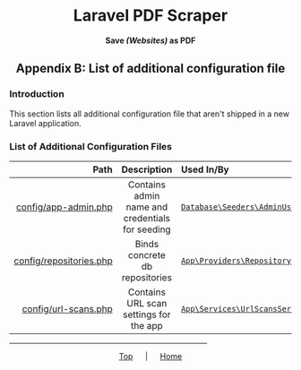 <span align="center">

<h1 id="top">Laravel PDF Scraper</h1>

**Save *(Websites)* as PDF**

<h2>Appendix B: List of additional configuration file</h2>

</span>

### Introduction

This section lists all additional configuration file that aren't shipped in a new Laravel application.

### List of Additional Configuration Files

|                                                     Path |                   Description                   | Used In/By                                                                                         |
| -------------------------------------------------------: | :---------------------------------------------: | :------------------------------------------------------------------------------------------------- |
|       [config/app-admin.php](../../config/app-admin.php) | Contains admin name and credentials for seeding | [`Database\Seeders\AdminUserSeeder`](../../database/seeders/AdminUserSeeder.php#L21)               |
| [config/repositories.php](../../config/repositories.php) |         Binds concrete db repositories          | [`App\Providers\RepositoryServiceProvider`](../../app/Providers/RepositoryServiceProvider.php#L16) |
|       [config/url-scans.php](../../config/url-scans.php) |     Contains URL scan settings for the app      | [`App\Services\UrlScansService::requestUrlScan()`](../../app/Services/UrlScansService.php#L38)     |

<span align="center">

<hr width="70%">

[Top](#top)
&emsp; | &emsp;
[Home](../README.md)

</span>

